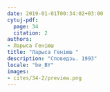```yaml
---
date: 2019-01-01T00:34:02+03:00
cytuj-pdf:
  page: 34
  citation: 2
authors:
- Ларыса Геніюш 
title: "Ларыса Геніюш "
description: "Споведзь. 1993"
locale: "be_BY"
images:
- cites/34-2/preview.png
---
```

